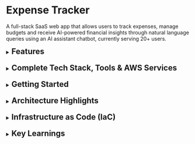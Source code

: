 # Expense Tracker

A full-stack SaaS web app that allows users to track expenses, manage budgets and receive AI-powered financial insights through natural language queries using an AI assistant chatbot, currently serving 20+ users.

<details style="margin-bottom: 20px;">
<summary><h2 style="display: inline;">Features</h2></summary>

- **User Authentication**
  - Secure registration and login with AWS Cognito
  - Email verification flow
  - Password reset functionality
  - JWT token-based authentication

- **User Profile Management**
  - View and edit profile information
  - Update name details
  - Delete account (removes data from both DynamoDB and Cognito)

- **Transaction Management**
  - Create, read, update, and delete financial transactions
  - Categorize expenses and income
  - Track transaction history with advanced filtering
  - User-specific transaction isolation

- **Budget Management**
  - Create monthly budgets by category
  - Real-time budget vs actual spending tracking
  - Visual progress indicators with color-coded alerts
  - Budget history with yearly summaries
  - Over/under budget analysis
  - Duplicate budget prevention

- **AI Financial Assistant**
  - Chat interface powered by OpenAI GPT
  - Personalized financial insights and spending analysis
  - Budget optimization recommendations
  - Persistent chat history with real-time data integration

- **Enhanced UI/UX**
  - Modern Material UI components with dark theme
  - Mobile-friendly responsive design
  - Intuitive navigation with sidebar layout

</details>

<details style="margin-bottom: 20px;">
<summary><h2 style="display: inline;">Complete Tech Stack, Tools & AWS Services</h2></summary>

### 🎨 Frontend Development
- **Framework**: Next.js 15 with TypeScript for fast, responsive UI
- **UI Library**: Material UI (MUI) v7 with dark theme
- **Styling**: Tailwind CSS for utility-first styling
- **State Management**: React hooks and context
- **Type Safety**: Full TypeScript implementation

### ⚙️ Backend Development
- **Runtime**: Node.js with Express.js framework
- **Architecture**: MVC pattern with helper abstraction
- **Deployment**: AWS Lambda serverless functions
- **API Management**: AWS API Gateway for endpoint routing
- **Error Handling**: Centralized error management

### 🗄️ Database & Storage
- **Database**: AWS DynamoDB with GSI optimization
- **Data Access**: DynamoDB Document Client with batch operations
- **Indexing**: Global Secondary Indexes for efficient queries

### 🔐 Authentication & Security
- **Authentication**: AWS Cognito User Pools
- **Authorization**: JWT token-based authentication
- **Security**: IAM roles with least privilege access

### 🚀 Infrastructure & Deployment
- **Infrastructure as Code**: AWS CloudFormation via Serverless Framework
- **Frontend Hosting**: AWS S3 and CloudFront for global CDN
- **CI/CD**: GitHub Actions for continuous integration and deployment
- **Environment Management**: Multi-stage deployments (dev/prod)

### 🤖 AI Integration
- **AI Platform**: OpenAI API integration
- **Prompt Engineering**: Custom prompts for financial insights
- **Data Integration**: Real-time user data for personalized responses
- **Chat Storage**: Persistent conversation history in DynamoDB

</details>

<details style="margin-bottom: 20px;">
<summary><h2 style="display: inline;">Getting Started</h2></summary>

### Prerequisites
- Node.js 18+
- AWS Account
- AWS CLI configured

### Frontend Setup
```bash
cd expense-tracker-frontend
npm install
npm run dev
- Frontend runs on http://localhost:3000
```

### Backend Setup
```bash
cd expense-tracker-backend
npm install
npm run dev  # Run locally with serverless-offline
- Backend runs on http://localhost:3001
```

### Deployment
```bash
# Deploy backend to AWS Lambda
cd expense-tracker-backend
npm run deploy

# Update frontend environment variables with new API URL
```

</details>

<details style="margin-bottom: 20px;">
<summary><h2 style="display: inline;">Architecture Highlights</h2></summary>

### Database Design
- **Users Table**: Profile information synced with Cognito
- **Transactions Table**: Financial records with UserDateIndex GSI
- **Budgets Table**: Monthly budget allocations with UserMonthIndex GSI
- **Optimized Queries**: Single-query operations for better performance
- **Chat History Table**: AI conversation storage with UserTimestampIndex GSI

### Code Organization
- **MVC Pattern**: Clear separation of concerns
- **Helper Functions**: Abstracted DynamoDB operations
- **Error Handling**: Centralized error management with user-friendly messages
- **Validation**: Input validation at multiple layers
- **Type Safety**: Full TypeScript implementation

</details>

<details style="margin-bottom: 20px;">
<summary><h2 style="display: inline;">Infrastructure as Code (IaC)</h2></summary>

This project uses AWS CloudFormation through the Serverless Framework to define and provision AWS infrastructure:

- **DynamoDB Tables**: User and transaction tables with appropriate indexes
- **IAM Roles and Policies**: Least privilege access for Lambda functions
- **API Gateway**: REST API configuration
- **Lambda Functions**: Serverless compute for the backend

Benefits of using IaC with CloudFormation:
- **Reproducible environments**: The same infrastructure can be deployed consistently
- **Version control**: Infrastructure changes are tracked in Git
- **Automated deployments**: One command to deploy all resources
- **Reduced human error**: No manual steps in the AWS console
- **Cost management**: Resources are defined explicitly, preventing unexpected charges

</details>

<details style="margin-bottom: 20px;">
<summary><h2 style="display: inline;">Key Learnings</h2></summary>

1. **Performance Optimization**: Always consider the number of API calls and database queries. Batch operations when possible.

2. **User Experience**: Loading states should maintain visual continuity. Avoid full-page re-renders.

3. **Input Validation**: Validate on both client and server. Prevent unnecessary API calls with client-side checks.

4. **Code Architecture**: Abstract common patterns early. Use helper functions and centralized error handling.

5. **Professional Polish**: Consistent formatting, proper typography, and attention to detail make a significant difference.

6. **Database Design**: Proper GSI design enables efficient queries. Consider access patterns when designing tables.

7. **Error Handling**: User-friendly error messages are crucial. Technical errors should be logged, not displayed to users.

</details>